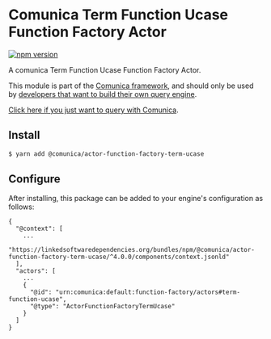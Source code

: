 # Comunica Term Function Ucase Function Factory Actor

[![npm version](https://badge.fury.io/js/%40comunica%2Factor-function-factory-term-function-ucase.svg)](https://www.npmjs.com/package/@comunica/actor-function-factory-term-ucase)

A comunica Term Function Ucase Function Factory Actor.

This module is part of the [Comunica framework](https://github.com/comunica/comunica),
and should only be used by [developers that want to build their own query engine](https://comunica.dev/docs/modify/).

[Click here if you just want to query with Comunica](https://comunica.dev/docs/query/).

## Install

```bash
$ yarn add @comunica/actor-function-factory-term-ucase
```

## Configure

After installing, this package can be added to your engine's configuration as follows:
```text
{
  "@context": [
    ...
    "https://linkedsoftwaredependencies.org/bundles/npm/@comunica/actor-function-factory-term-ucase/^4.0.0/components/context.jsonld"
  ],
  "actors": [
    ...
    {
      "@id": "urn:comunica:default:function-factory/actors#term-function-ucase",
      "@type": "ActorFunctionFactoryTermUcase"
    }
  ]
}
```
